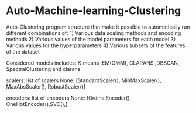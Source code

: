 # Auto-Machine-learning-Clustering
Auto-Clustering
 program structure that make it possible to automatically run 
different combinations of: 1) Various data scaling methods and encoding methods
                            2) Various values of the model parameters for each model
                            3) Various values for the hyperparameters
                            4) Various subsets of the features of the dataset
                            
Considered models includes: K-means ,EM(GMM), CLARANS ,DBSCAN, SpectralClustering and clarans

scalers: list of scalers
            None: [StandardScaler(), MinMaxScaler(), MaxAbsScaler(), RobustScaler()]
            
encoders: list of encoders
        None: [OrdinalEncoder(), OneHotEncoder(),SVC(),]
